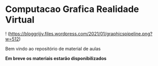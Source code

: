 # Computacao Grafica Realidade Virtual
! (https://bloggrijjy.files.wordpress.com/2021/01/graphicspipeline.png?w=512)

Bem vindo ao repositório de material de aulas

**Em breve os materiais estarão disponibilizados**
